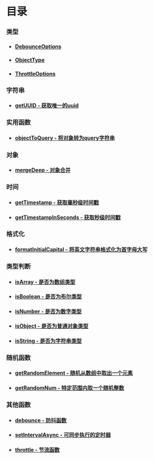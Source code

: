 # 目录

### 类型

- #### [DebounceOptions](types/DebounceOptions.md)

- #### [ObjectType](types/ObjectType.md)

- #### [ThrottleOptions](types/ThrottleOptions.md)

### 字符串

- #### [getUUID - 获取唯一的uuid](functions/getUUID.md)

### 实用函数

- #### [objectToQuery - 将对象转为query字符串](functions/objectToQuery.md)

### 对象

- #### [mergeDeep - 对象合并](functions/mergeDeep.md)

### 时间

- #### [getTimestamp - 获取毫秒级时间戳](functions/getTimestamp.md)

- #### [getTimestampInSeconds - 获取秒级时间戳](functions/getTimestampInSeconds.md)

### 格式化

- #### [formatInitialCapital - 将英文字符串格式化为首字母大写](functions/formatInitialCapital.md)

### 类型判断

- #### [isArray - 是否为数组类型](functions/isArray.md)

- #### [isBoolean - 是否为布尔类型](functions/isBoolean.md)

- #### [isNumber - 是否为数字类型](functions/isNumber.md)

- #### [isObject - 是否为普通对象类型](functions/isObject.md)

- #### [isString - 是否为字符串类型](functions/isString.md)

### 随机函数

- #### [getRandomElement - 随机从数组中取出一个元素](functions/getRandomElement.md)

- #### [getRandomNum - 特定范围内取一个随机整数](functions/getRandomNum.md)

### 其他函数

- #### [debounce - 防抖函数](functions/debounce.md)

- #### [setIntervalAsync - 可同步执行的定时器](functions/setIntervalAsync.md)

- #### [throttle - 节流函数](functions/throttle.md)
